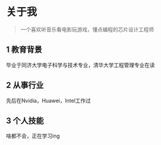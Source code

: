 # 关于我


> 一个喜欢听音乐看电影玩游戏，懂点编程的芯片设计工程师

## 1 教育背景
毕业于同济大学电子科学与技术专业，清华大学工程管理专业在读
## 2 从事行业
先后在Nvidia，Huawei，Intel工作过
## 3 个人技能
啥都不会，正在学习ing
